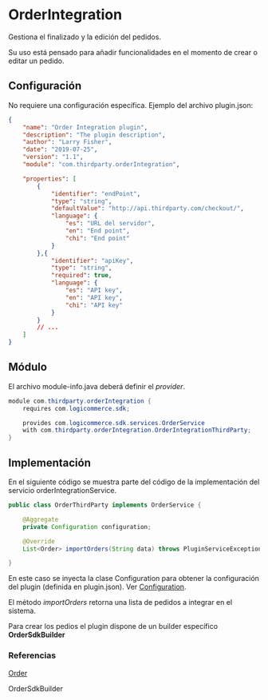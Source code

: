 # OrderIntegration

Gestiona el finalizado y la edición del pedidos.

Su uso está pensado para añadir funcionalidades en el momento de crear o editar un pedido.

## Configuración

No requiere una configuración específica. Ejemplo del archivo plugin.json:

```json
{
    "name": "Order Integration plugin",
    "description": "The plugin description",
    "author": "Larry Fisher",
    "date": "2019-07-25",
    "version": "1.1",
    "module": "com.thirdparty.orderIntegration",

    "properties": [
        {
            "identifier": "endPoint",
            "type": "string",
            "defaultValue": "http://api.thirdparty.com/checkout/",
            "language": {
                "es": "URL del servidor",
                "en": "End point",
                "chi": "End point"
            }
        },{
            "identifier": "apiKey",
            "type": "string",
            "required": true,
            "language": {
                "es": "API key",
                "en": "API key",
                "chi": "API key"
            }
        }
        // ...
    ]
}
```

## Módulo

El archivo module-info.java deberá definir el *provider*.

```java
module com.thirdparty.orderIntegration {
    requires com.logicommerce.sdk;

    provides com.logicommerce.sdk.services.OrderService
    with com.thirdparty.orderIntegration.OrderIntegrationThirdParty;
}
```

## Implementación

En el siguiente código se muestra parte del código de la implementación del servicio orderIntegrationService.

```java
public class OrderThirdParty implements OrderService {

    @Aggregate
    private Configuration configuration;

    @Override
    List<Order> importOrders(String data) throws PluginServiceException;

}
```

En este caso se inyecta la clase Configuration para obtener la configuración del plugin (definida en plugin.json). Ver [Configuration](Configuration.md).

El método *importOrders* retorna una lista de pedidos a integrar en el sistema.

Para crear los pedios el plugin dispone de un builder específico **OrderSdkBuilder**

### Referencias

[Order](../APIReference/Models/Order/Order.md)

OrderSdkBuilder
